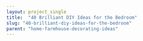 ```yaml
---
layout: project_single
title:  "40 Brilliant DIY Ideas for the Bedroom"
slug: "40-brilliant-diy-ideas-for-the-bedroom"
parent: "home-farmhouse-decorating-ideas"
---
```

 